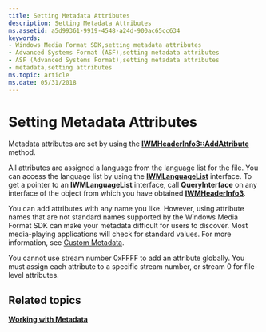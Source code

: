 ```yaml
---
title: Setting Metadata Attributes
description: Setting Metadata Attributes
ms.assetid: a5d99361-9919-4548-a24d-900ac65cc634
keywords:
- Windows Media Format SDK,setting metadata attributes
- Advanced Systems Format (ASF),setting metadata attributes
- ASF (Advanced Systems Format),setting metadata attributes
- metadata,setting attributes
ms.topic: article
ms.date: 05/31/2018
---
```


# Setting Metadata Attributes

Metadata attributes are set by using the [**IWMHeaderInfo3::AddAttribute**](/previous-versions/windows/desktop/api/Wmsdkidl/nf-wmsdkidl-iwmheaderinfo3-addattribute) method.

All attributes are assigned a language from the language list for the file. You can access the language list by using the [**IWMLanguageList**](/previous-versions/windows/desktop/api/wmsdkidl/nn-wmsdkidl-iwmlanguagelist) interface. To get a pointer to an **IWMLanguageList** interface, call **QueryInterface** on any interface of the object from which you have obtained [**IWMHeaderInfo3**](/previous-versions/windows/desktop/api/wmsdkidl/nn-wmsdkidl-iwmheaderinfo3).

You can add attributes with any name you like. However, using attribute names that are not standard names supported by the Windows Media Format SDK can make your metadata difficult for users to discover. Most media-playing applications will check for standard values. For more information, see [Custom Metadata](custom-metadata.md).

You cannot use stream number 0xFFFF to add an attribute globally. You must assign each attribute to a specific stream number, or stream 0 for file-level attributes.

## Related topics

<dl> <dt>

[**Working with Metadata**](working-with-metadata.md)
</dt> </dl>

 

 




